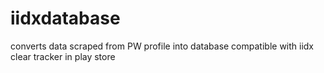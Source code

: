 iidxdatabase
============

converts data scraped from PW profile into database compatible with iidx clear tracker in play store
